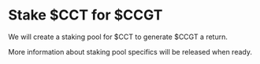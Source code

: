 # Stake $CCT for $CCGT

We will create a staking pool for $CCT to generate $CCGT a return.

More information about staking pool specifics will be released when ready.

